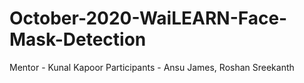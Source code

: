 # October-2020-WaiLEARN-Face-Mask-Detection

Mentor - Kunal Kapoor
Participants - Ansu James, Roshan Sreekanth
